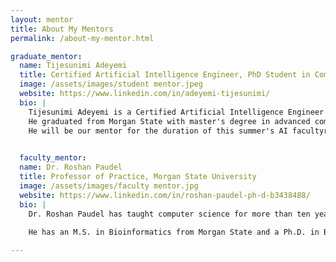 ```yaml
---
layout: mentor
title: About My Mentors
permalink: /about-my-mentor.html

graduate_mentor:
  name: Tijesunimi Adeyemi
  title: Certified Artificial Intelligence Engineer, PhD Student in Computer & Electrical System Engineering 
  image: /assets/images/student mentor.jpeg
  website: https://www.linkedin.com/in/adeyemi-tijesunimi/
  bio: |
    Tijesunimi Adeyemi is a Certified Artificial Intelligence Engineer and a PhD candidate in Morgan State University's Computer and Electrical Systems Engineering program. He provides experience in machine learning, healthcare, and finance, along with a solid background in mathematics, computer science, and applied artificial intelligence. 
    He graduated from Morgan State with master's degree in advanced computing and Mountain Top University with a bachelor's degree in mathematics and computer science. Tijesunimi has worked at KPMG Nigeria as a financial risk manager anf graduate research assistant.
    He will be our mentor for the duration of this summer's AI facultyresearch program, helping us with machine learning and real-world AI applications.

    
  faculty_mentor:
  name: Dr. Roshan Paudel
  title: Professor of Practice, Morgan State University
  image: /assets/images/faculty mentor.jpg
  website: https://www.linkedin.com/in/roshan-paudel-ph-d-b3438488/
  bio: |
    Dr. Roshan Paudel has taught computer science for more than ten years and is currently a Professor of Practice at Morgan State University. He has held research positions at Google and George Mason University and is an expert in programming and applied computers.
    
    He has an M.S. in Bioinformatics from Morgan State and a Ph.D. in Bioinformatics and Computational Biology from George Mason. Dr. Paudel brings to his mentorship role both academic and commercial experience, with a focus on bioinformatics, data science, and machine learning. He will lead us this summer as we investigate the use of AI in healthcare, particularly the use of transcriptome data to predict genetic indicators.

---
```

